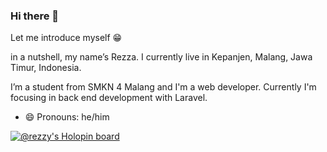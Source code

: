 ### Hi there 👋
Let me introduce myself 😁

in a nutshell, my name’s Rezza. I currently live in Kepanjen, Malang, Jawa Timur, Indonesia.

I’m a student from SMKN 4 Malang and I'm a web developer. Currently I'm focusing in back end development with Laravel.

- 😄 Pronouns: he/him

[![@rezzy's Holopin board](https://holopin.me/rezzy)](https://holopin.io/@rezzy)
<!--
**Rezza14/Rezza14** is a ✨ _special_ ✨ repository because its `README.md` (this file) appears on your GitHub profile.

Here are some ideas to get you started:


- 🌱 I’m currently learning ...
- 👯 I’m looking to collaborate on ...
- 🤔 I’m looking for help with ...
- 💬 Ask me about ...
- 📫 How to reach me: ...
- 😄 Pronouns: ...
- ⚡ Fun fact: ...
-->
